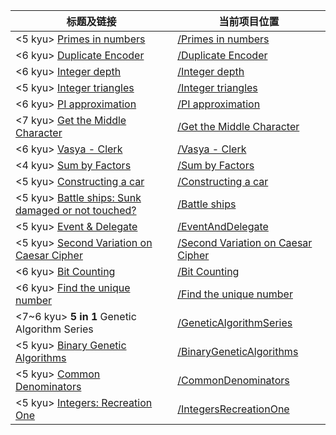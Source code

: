 |标题及链接|当前项目位置|
|---|---|
|<5 kyu> [Primes in numbers]|[/Primes in numbers]|
|<6 kyu> [Duplicate Encoder]|[/Duplicate Encoder]|
|<6 kyu> [Integer depth]|[/Integer depth]|
|<5 kyu> [Integer triangles]|[/Integer triangles]|
|<6 kyu> [PI approximation]|[/PI approximation]|
|<7 kyu> [Get the Middle Character]|[/Get the Middle Character]|
|<6 kyu> [Vasya - Clerk]|[/Vasya - Clerk]|
|<4 kyu> [Sum by Factors]|[/Sum by Factors]|
|<5 kyu> [Constructing a car]|[/Constructing a car]|
|<5 kyu> [Battle ships: Sunk damaged or not touched?]|[/Battle ships]|
|<5 kyu> [Event & Delegate]|[/EventAndDelegate]|
|<5 kyu> [Second Variation on Caesar Cipher]|[/Second Variation on Caesar Cipher]|
|<6 kyu> [Bit Counting]|[/Bit Counting]|
|<6 kyu> [Find the unique number]|[/Find the unique number]|
|<7~6 kyu> **5 in 1** Genetic Algorithm Series|[/GeneticAlgorithmSeries]|
|<5 kyu> [Binary Genetic Algorithms]|[/BinaryGeneticAlgorithms]|
|<5 kyu> [Common Denominators]|[/CommonDenominators]|
|<5 kyu> [Integers: Recreation One]|[/IntegersRecreationOne]|


[Primes in numbers]: https://www.codewars.com/kata/54d512e62a5e54c96200019e
[/Primes in numbers]: Primes%20in%20numbers
[Duplicate Encoder]: https://www.codewars.com/kata/54b42f9314d9229fd6000d9c
[/Duplicate Encoder]: Duplicate%20Encoder
[Integer depth]: https://www.codewars.com/kata/59b401e24f98a813f9000026
[/Integer depth]: Integer%20depth
[Integer triangles]: https://www.codewars.com/kata/integer-triangles
[/Integer triangles]: Integer%20triangles
[PI approximation]: https://www.codewars.com/kata/pi-approximation
[/PI approximation]: pi%20approximation
[Get the Middle Character]: https://www.codewars.com/kata/56747fd5cb988479af000028
[/Get the Middle Character]: Get%20the%20Middle%20Character
[Vasya - Clerk]: https://www.codewars.com/kata/555615a77ebc7c2c8a0000b8
[/Vasya - Clerk]: Vasya%20-%20Clerk
[Sum by Factors]: https://www.codewars.com/kata/sum-by-factors
[/Sum by Factors]: Sum%20by%20Factors
[Constructing a car]: https://www.codewars.com/kata/578b4f9b7c77f535fc00002f
[/Constructing a car]: Constructing%20a%20car
[Battle ships: Sunk damaged or not touched?]: https://www.codewars.com/kata/578b4f9b7c77f535fc00002f
[/Battle ships]: Battle%20ships
[Event & Delegate]: https://www.codewars.com/kata/5790bd38671cb57f7900012f
[/EventAndDelegate]: EventAndDelegate
[Second Variation on Caesar Cipher]: https://www.codewars.com/kata/second-variation-on-caesar-cipher
[/Second Variation on Caesar Cipher]: Caesar%20Cipher
[Bit Counting]: https://www.codewars.com/kata/bit-counting
[/Bit Counting]: Bit%20Counting
[Find the unique number]: https://www.codewars.com/kata/585d7d5adb20cf33cb000235
[/Find the unique number]: Find%20the%20unique%20number
[/GeneticAlgorithmSeries]: GeneticAlgorithmSeries
[Binary Genetic Algorithms]: https://www.codewars.com/kata/binary-genetic-algorithms
[/BinaryGeneticAlgorithms]: BinaryGeneticAlgorithms
[Common Denominators]: https://www.codewars.com/kata/54d7660d2daf68c619000d95
[/CommonDenominators]: CommonDenominators
[Integers: Recreation One]: https://www.codewars.com/kata/integers-recreation-one
[/IntegersRecreationOne]:IntegersRecreationOne
